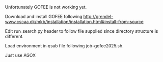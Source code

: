 Unfortunately GOFEE is not working yet.

Download and install GOFEE following http://grendel-www.cscaa.dk/mkb/installation/installation.html#install-from-source

Edit run_search.py header to follow file supplied since directory structure is different. 

Load environment in qsub file following job-gofee2025.sh.

Just use AGOX
